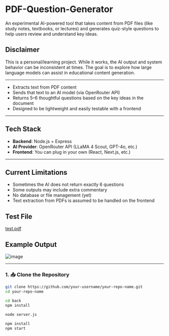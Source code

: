 # PDF-Question-Generator

An experimental AI-powered tool that takes content from PDF files (like study notes, textbooks, or lectures) and generates quiz-style questions to help users review and understand key ideas.
## Disclaimer

This is a personal/learning project. While it works, the AI output and system behavior can be inconsistent at times. The goal is to explore how large language models can assist in educational content generation.

---

- Extracts text from PDF content
- Sends that text to an AI model (via OpenRouter API)
- Returns 5–6 thoughtful questions based on the key ideas in the document
- Designed to be lightweight and easily testable with a frontend

---

## Tech Stack

- **Backend**: Node.js + Express
- **AI Provider**: OpenRouter API (LLaMA 4 Scout, GPT-4o, etc.)
- **Frontend**: You can plug in your own (React, Next.js, etc.)

---

## Current Limitations

- Sometimes the AI does not return exactly 6 questions
- Some outputs may include extra commentary
- No database or file management (yet)
- Text extraction from PDFs is assumed to be handled on the frontend

## Test File
[test.pdf](https://github.com/user-attachments/files/19833089/test.pdf)

## Example Output
![image](https://github.com/user-attachments/assets/eee191f8-5343-446f-92ff-5833d72e4de4)


---

### 1. 📥 Clone the Repository

```bash
git clone https://github.com/your-username/your-repo-name.git
cd your-repo-name

cd back
npm install

node server.js

npm install
npm start
